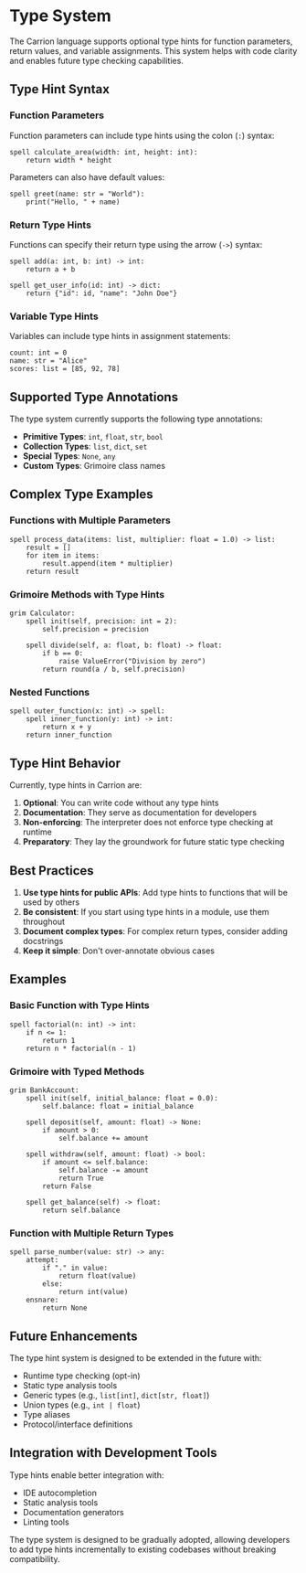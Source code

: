 # Type System

The Carrion language supports optional type hints for function parameters, return values, and variable assignments. This system helps with code clarity and enables future type checking capabilities.

## Type Hint Syntax

### Function Parameters

Function parameters can include type hints using the colon (`:`) syntax:

```carrion
spell calculate_area(width: int, height: int):
    return width * height
```

Parameters can also have default values:

```carrion
spell greet(name: str = "World"):
    print("Hello, " + name)
```

### Return Type Hints

Functions can specify their return type using the arrow (`->`) syntax:

```carrion
spell add(a: int, b: int) -> int:
    return a + b

spell get_user_info(id: int) -> dict:
    return {"id": id, "name": "John Doe"}
```

### Variable Type Hints

Variables can include type hints in assignment statements:

```carrion
count: int = 0
name: str = "Alice"
scores: list = [85, 92, 78]
```

## Supported Type Annotations

The type system currently supports the following type annotations:

- **Primitive Types**: `int`, `float`, `str`, `bool`
- **Collection Types**: `list`, `dict`, `set`
- **Special Types**: `None`, `any`
- **Custom Types**: Grimoire class names

## Complex Type Examples

### Functions with Multiple Parameters

```carrion
spell process_data(items: list, multiplier: float = 1.0) -> list:
    result = []
    for item in items:
        result.append(item * multiplier)
    return result
```

### Grimoire Methods with Type Hints

```carrion
grim Calculator:
    spell init(self, precision: int = 2):
        self.precision = precision
    
    spell divide(self, a: float, b: float) -> float:
        if b == 0:
            raise ValueError("Division by zero")
        return round(a / b, self.precision)
```

### Nested Functions

```carrion
spell outer_function(x: int) -> spell:
    spell inner_function(y: int) -> int:
        return x + y
    return inner_function
```

## Type Hint Behavior

Currently, type hints in Carrion are:

1. **Optional**: You can write code without any type hints
2. **Documentation**: They serve as documentation for developers
3. **Non-enforcing**: The interpreter does not enforce type checking at runtime
4. **Preparatory**: They lay the groundwork for future static type checking

## Best Practices

1. **Use type hints for public APIs**: Add type hints to functions that will be used by others
2. **Be consistent**: If you start using type hints in a module, use them throughout
3. **Document complex types**: For complex return types, consider adding docstrings
4. **Keep it simple**: Don't over-annotate obvious cases

## Examples

### Basic Function with Type Hints

```carrion
spell factorial(n: int) -> int:
    if n <= 1:
        return 1
    return n * factorial(n - 1)
```

### Grimoire with Typed Methods

```carrion
grim BankAccount:
    spell init(self, initial_balance: float = 0.0):
        self.balance: float = initial_balance
    
    spell deposit(self, amount: float) -> None:
        if amount > 0:
            self.balance += amount
    
    spell withdraw(self, amount: float) -> bool:
        if amount <= self.balance:
            self.balance -= amount
            return True
        return False
    
    spell get_balance(self) -> float:
        return self.balance
```

### Function with Multiple Return Types

```carrion
spell parse_number(value: str) -> any:
    attempt:
        if "." in value:
            return float(value)
        else:
            return int(value)
    ensnare:
        return None
```

## Future Enhancements

The type hint system is designed to be extended in the future with:

- Runtime type checking (opt-in)
- Static type analysis tools
- Generic types (e.g., `list[int]`, `dict[str, float]`)
- Union types (e.g., `int | float`)
- Type aliases
- Protocol/interface definitions

## Integration with Development Tools

Type hints enable better integration with:

- IDE autocompletion
- Static analysis tools
- Documentation generators
- Linting tools

The type system is designed to be gradually adopted, allowing developers to add type hints incrementally to existing codebases without breaking compatibility.